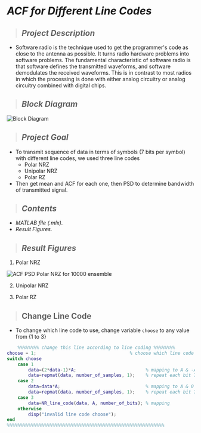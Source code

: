 # _**ACF for Different Line Codes**_
> ## _Project Description_
   * Software radio is the technique used to get the programmer's code as close to the antenna
as possible. It turns radio hardware problems into software problems. The fundamental
characteristic of software radio is that software defines the transmitted waveforms, and
software demodulates the received waveforms. This is in contrast to most radios in which
the processing is done with either analog circuitry or analog circuitry combined with
digital chips.
> ## _Block Diagram_
![Block Diagram](https://user-images.githubusercontent.com/67025780/230783773-4174e52e-9d23-4bc8-9a6e-3d2b5ba25923.jpeg)

> ## _Project Goal_
* To transmit sequence of data in terms of symbols (7 bits per symbol) with different line codes, we used three line codes
    * Polar NRZ
    * Unipolar NRZ
    * Polar RZ
* Then get mean and ACF for each one, then PSD to determine bandwidth of transmitted signal.

> ## _Contents_
   * _MATLAB file (.mlx)._
   * _Result Figures._

> ## _Result Figures_
1. Polar NRZ

![ACF   PSD Polar NRZ for 10000 ensemble](https://user-images.githubusercontent.com/67025780/230786527-0d4acd7b-ac61-47cc-a00a-1a6ffa94b4a3.png)




2. Unipolar NRZ




3. Polar RZ



> ## __Change Line Code__
* To change which line code to use, change variable ``choose`` to any value from {1 to 3}
```MATLAB
    %%%%%%%% change this line according to line coding %%%%%%%%
choose = 1;                                   % choose which line code to use (1. polar NRZ, 2. unipolar NRZ, 3. polar RZ)
switch choose
    case 1
        data=(2*data-1)*A;                          % mapping to A & -A (Polar NRZ)
        data=repmat(data, number_of_samples, 1);    % repeat each bit 7 times to sample DAC every 10ms
    case 2
        data=data*A;                                % mapping to A & 0  (Unipolar NRZ)
        data=repmat(data, number_of_samples, 1);    % repeat each bit 7 times to sample DAC every 10ms    
    case 3
        data=NR_line_code(data, A, number_of_bits); % mapping           (Polar RZ)
    otherwise
        disp("invalid line code choose");
end
%%%%%%%%%%%%%%%%%%%%%%%%%%%%%%%%%%%%%%%%%%%%%%%%%%%%%%%%%%%
```


